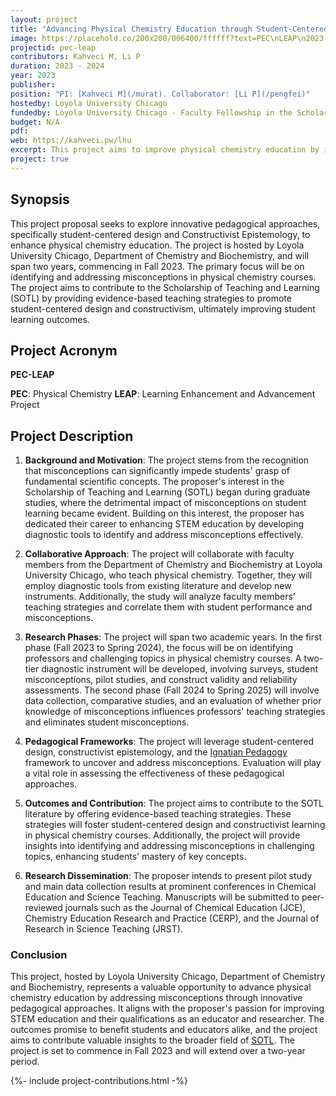 ```yaml
---
layout: project
title: "Advancing Physical Chemistry Education through Student-Centered Design and Constructivist Epistemology"
image: https://placehold.co/200x200/006400/ffffff?text=PEC\nLEAP\n2023
projectid: pec-leap
contributors: Kahveci M, Li P
duration: 2023 - 2024
year: 2023
publisher:
position: "PI: [Kahveci M](/murat). Collaborator: [Li P](/pengfei)"
hostedby: Loyola University Chicago
fundedby: Loyola University Chicago - Faculty Fellowship in the Scholarship of Teaching and Learning ([SOTL](/gde))
budget: N/A
pdf:
web: https://kahveci.pw/lhu
excerpt: This project aims to improve physical chemistry education by identifying and addressing student misconceptions using a student-centered, constructivist approach.
project: true
---
```


## Synopsis

This project proposal seeks to explore innovative pedagogical approaches, specifically student-centered design and Constructivist Epistemology, to enhance physical chemistry education. The project is hosted by Loyola University Chicago, Department of Chemistry and Biochemistry, and will span two years, commencing in Fall 2023. The primary focus will be on identifying and addressing misconceptions in physical chemistry courses. The project aims to contribute to the Scholarship of Teaching and Learning (SOTL) by providing evidence-based teaching strategies to promote student-centered design and constructivism, ultimately improving student learning outcomes.

## Project Acronym

**PEC-LEAP**

**PEC**: Physical Chemistry
**LEAP**: Learning Enhancement and Advancement Project

## Project Description

1. **Background and Motivation**: The project stems from the recognition that misconceptions can significantly impede students' grasp of fundamental scientific concepts. The proposer's interest in the Scholarship of Teaching and Learning (SOTL) began during graduate studies, where the detrimental impact of misconceptions on student learning became evident. Building on this interest, the proposer has dedicated their career to enhancing STEM education by developing diagnostic tools to identify and address misconceptions effectively.

2. **Collaborative Approach**: The project will collaborate with faculty members from the Department of Chemistry and Biochemistry at Loyola University Chicago, who teach physical chemistry. Together, they will employ diagnostic tools from existing literature and develop new instruments. Additionally, the study will analyze faculty members' teaching strategies and correlate them with student performance and misconceptions.

3. **Research Phases**: The project will span two academic years. In the first phase (Fall 2023 to Spring 2024), the focus will be on identifying professors and challenging topics in physical chemistry courses. A two-tier diagnostic instrument will be developed, involving surveys, student misconceptions, pilot studies, and construct validity and reliability assessments. The second phase (Fall 2024 to Spring 2025) will involve data collection, comparative studies, and an evaluation of whether prior knowledge of misconceptions influences professors' teaching strategies and eliminates student misconceptions.

4. **Pedagogical Frameworks**: The project will leverage student-centered design, constructivist epistemology, and the [Ignatian Pedagogy](https://www.luc.edu/fcip/ignatianpedagogy/whatisignatianpedagogy/) framework to uncover and address misconceptions. Evaluation will play a vital role in assessing the effectiveness of these pedagogical approaches.

5. **Outcomes and Contribution**: The project aims to contribute to the SOTL literature by offering evidence-based teaching strategies. These strategies will foster student-centered design and constructivist learning in physical chemistry courses. Additionally, the project will provide insights into identifying and addressing misconceptions in challenging topics, enhancing students' mastery of key concepts.

6. **Research Dissemination**: The proposer intends to present pilot study and main data collection results at prominent conferences in Chemical Education and Science Teaching. Manuscripts will be submitted to peer-reviewed journals such as the Journal of Chemical Education (JCE), Chemistry Education Research and Practice (CERP), and the Journal of Research in Science Teaching (JRST).

### Conclusion

This project, hosted by Loyola University Chicago, Department of Chemistry and Biochemistry, represents a valuable opportunity to advance physical chemistry education by addressing misconceptions through innovative pedagogical approaches. It aligns with the proposer's passion for improving STEM education and their qualifications as an educator and researcher. The outcomes promise to benefit students and educators alike, and the project aims to contribute valuable insights to the broader field of [SOTL](/gde). The project is set to commence in Fall 2023 and will extend over a two-year period.

{%- include project-contributions.html -%}
